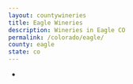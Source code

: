```yaml
---
layout: countywineries
title: Eagle Wineries
description: Wineries in Eagle CO
permalink: /colorado/eagle/
county: eagle
state: co
---
```

-

